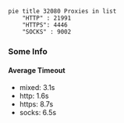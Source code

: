 
```mermaid
pie title 32080 Proxies in list
    "HTTP" : 21991
    "HTTPS": 4446
    "SOCKS" : 9002
```

### Some Info
#### Average Timeout

- mixed: 3.1s
- http: 1.6s
- https: 8.7s
- socks: 6.5s